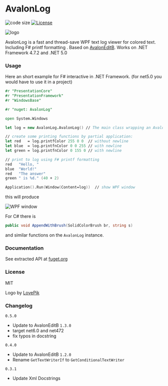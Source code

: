 # AvalonLog

![code size](https://img.shields.io/github/languages/code-size/goswinr/AvalonLog.svg) 
[![License](https://img.shields.io/badge/license-MIT-green)](./LICENSE)

![logo](https://raw.githubusercontent.com/goswinr/AvalonLog/main/Doc/logo400.png)

AvalonLog is a fast and thread-save WPF text log viewer for colored text. Including F# printf formatting . Based on [AvalonEditB](https://github.com/goswinr/AvalonEditB). Works on .NET Framework 4.7.2 and .NET 5.0

### Usage

Here an short example for F# interactive in .NET Framework.
(for net5.0 you would have to use it in a project)

```fsharp
#r "PresentationCore"
#r "PresentationFramework"
#r "WindowsBase"

#r "nuget: AvalonLog"

open System.Windows

let log = new AvalonLog.AvalonLog() // The main class wrapping an Avalonedit TextEditor as append only log.

// create some printing functions by partial application:
let red   = log.printfColor 255 0 0  // without newline
let blue  = log.printfnColor 0 0 255 // with newline
let green = log.printfnColor 0 155 0 // with newline

// print to log using F# printf formatting
red   "Hello, "
blue  "World!"
red   "The answer"
green " is %d." (40 + 2)

Application().Run(Window(Content=log))  // show WPF window 
```
this will produce 

![WPF window](https://raw.githubusercontent.com/goswinr/AvalonLog/main/Doc/HelloWorld.png)


For C# there is  
```csharp
public void AppendWithBrush(SolidColorBrush br, string s)
```
and similar functions on the `AvalonLog` instance.
### Documentation

See extracted API at [fuget.org](https://www.fuget.org/packages/AvalonLog/0.5.0/lib/net472/AvalonLog.dll/AvalonLog)  

### License

MIT

Logo by [LovePik](https://lovepik.com/image-401268798/crystal-parrot-side-cartoon.html)

### Changelog
`0.5.0`
- Update to AvalonEditB `1.3.0`
- target net6.0 and net472
- fix typos in docstring

`0.4.0`
- Update to AvalonEditB `1.2.0` 
- Rename `GetTextWriterIf` to `GetConditionalTextWriter`

 `0.3.1` 
- Update Xml Docstrings